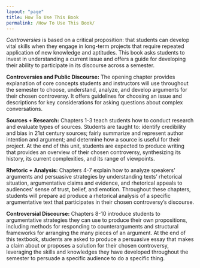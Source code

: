 ```yaml
---
layout: "page"
title: How To Use This Book
permalink: /How To Use This Book/
---
```


<i>Controversies</i> is based on a critical proposition: that students can develop vital skills when they engage in long-term projects that require repeated application of new knowledge and aptitudes. This book asks students to invest in understanding a current issue and offers a guide for developing their ability to participate in its discourse across a semester. 

**Controversies and Public Discourse:** 
The opening chapter provides explanation of core concepts students and instructors will use throughout the semester to choose, understand, analyze, and develop arguments for their chosen controversy. It offers guidelines for choosing an issue and descriptions for key considerations for asking questions about complex conversations.

**Sources + Research:** 
Chapters 1-3 teach students how to conduct research and evaluate types of sources.  Students are taught to: identify credibility and bias in 21st century sources; fairly summarize and represent author intention and argument; and determine how a source is useful for their project. At the end of this unit, students are expected to produce writing that provides an overview of their chosen controversy, synthesizing its history, its current complexities, and its range of viewpoints.

**Rhetoric + Analysis:** 
Chapters 4-7 explain how to analyze speakers’ arguments and persuasive strategies by understanding texts’ rhetorical situation, argumentative claims and evidence, and rhetorical appeals to audiences' sense of trust, belief, and emotion. Throughout these chapters, students will prepare ad produce a rhetorical analysis of a specific argumentative text that participates in their chosen controversy’s discourse.

**Controversial Discourse:** 
Chapters 8-10 introduce students to argumentative strategies they can use to produce their own propositions, including methods for responding to counterarguments and structural frameworks for arranging the many pieces of an argument. At the end of this textbook, students are asked to produce a persuasive essay that makes a claim about or proposes a solution for their chosen controversy, leveraging the skills and knowledges they have developed throughout the semester to persuade a specific audience to do a specific thing. 
